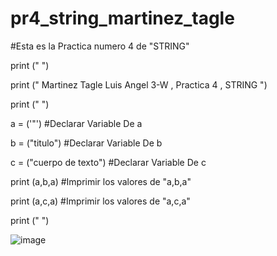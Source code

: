 # pr4_string_martinez_tagle
#Esta es la Practica numero 4 de "STRING"

print (" ")

print (" Martinez Tagle Luis Angel   3-W , Practica 4 , STRING ")

print (" ")

a = ('"')                  #Declarar Variable De a

b = ("titulo")             #Declarar Variable De b

c = ("cuerpo de texto")    #Declarar Variable De c


print (a,b,a)              #Imprimir los valores de "a,b,a"

print (a,c,a)              #Imprimir los valores de "a,c,a"


print (" ")

![image](https://github.com/user-attachments/assets/dc20cc61-088a-4952-8526-3b255471c066)

